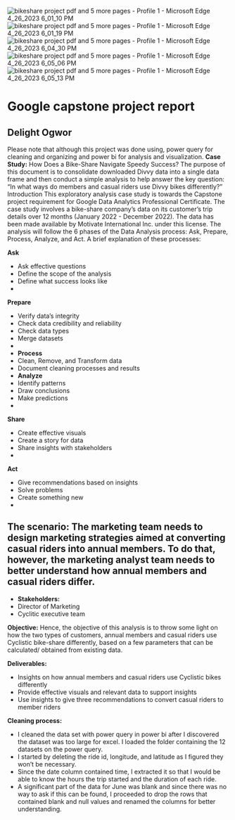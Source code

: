 ![bikeshare project pdf and 5 more pages - Profile 1 - Microsoft​ Edge 4_26_2023 6_01_10 PM](https://user-images.githubusercontent.com/56348397/234650534-ffcf3264-626a-4497-81f7-628b301fbd11.png)
![bikeshare project pdf and 5 more pages - Profile 1 - Microsoft​ Edge 4_26_2023 6_01_19 PM](https://user-images.githubusercontent.com/56348397/234650583-20f19065-c781-4bd2-bd0d-9dc5209472ea.png)
![bikeshare project pdf and 5 more pages - Profile 1 - Microsoft​ Edge 4_26_2023 6_04_30 PM](https://user-images.githubusercontent.com/56348397/234650614-3a50162a-edcc-4b76-a39c-9031d23c1f77.png)
![bikeshare project pdf and 5 more pages - Profile 1 - Microsoft​ Edge 4_26_2023 6_05_06 PM](https://user-images.githubusercontent.com/56348397/234650646-53c0f1da-0374-4e1d-9503-e4e9d764bf73.png)
![bikeshare project pdf and 5 more pages - Profile 1 - Microsoft​ Edge 4_26_2023 6_05_13 PM](https://user-images.githubusercontent.com/56348397/234650663-88ae5512-6ca6-4612-9e1b-e39df876de71.png)

# Google capstone project report

## Delight Ogwor

Please note that although this project was done using, power query for cleaning and organizing and power bi for analysis and visualization.
**Case Study:** How Does a Bike-Share Navigate Speedy Success?
The purpose of this document is to consolidate downloaded Divvy data into a single data frame and then conduct a simple analysis to help answer the key question: “In what ways do members and casual riders use Divvy bikes differently?” 
Introduction
This exploratory analysis case study is towards the Capstone project requirement for Google Data Analytics Professional Certificate. The case study involves a bike-share company’s data on its customer’s trip details over 12 months (January 2022 - December 2022). The data has been made available by Motivate International Inc. under this license. The analysis will follow the 6 phases of the Data Analysis process: Ask, Prepare, Process, Analyze, and Act. A brief explanation of these processes:

**Ask**
- Ask effective questions
- Define the scope of the analysis 
- Define what success looks like 
-
**Prepare** 
- Verify data’s integrity 
- Check data credibility and reliability
- Check data types 
- Merge datasets
- 
- **Process**
 - Clean, Remove, and Transform data
 - Document cleaning processes and results
 - **Analyze** 
- Identify patterns 
- Draw conclusions 
- Make predictions
- 
**Share** 
- Create effective visuals
- Create a story for data 
- Share insights with stakeholders
- 
 **Act** 
- Give recommendations based on insights 
- Solve problems 
- Create something new
- 
**The scenario:**  The marketing team needs to design marketing strategies aimed at converting casual riders into annual members. To do that, however, the marketing analyst team needs to better understand how annual members and casual riders differ.
- 
- **Stakeholders:**
 - Director of Marketing 
 - Cyclitic executive team
 
 **Objective:** Hence, the objective of this analysis is to throw some light on how the two types of customers, annual members and casual riders use Cyclistic bike-share differently, based on a few parameters that can be calculated/ obtained from existing data.
 
 **Deliverables:**
- Insights on how annual members and casual riders use Cyclistic bikes differently
- Provide effective visuals and relevant data to support insights 
- Use insights to give three recommendations to convert casual riders to member riders

**Cleaning process:**
- I cleaned the data set with power query in power bi after I discovered the dataset was too large for excel. I loaded the folder containing the 12 datasets on the power query.
- I started by deleting the ride id, longitude, and latitude as I figured they won’t be necessary.
- Since the date column contained time, I extracted it so that I would be able to know the hours the trip started and the duration of each ride.
- A significant part of the data for June was blank and since there was no way to ask if this can be found, I proceeded to drop the rows that contained blank and null values and renamed the columns for better understanding.


